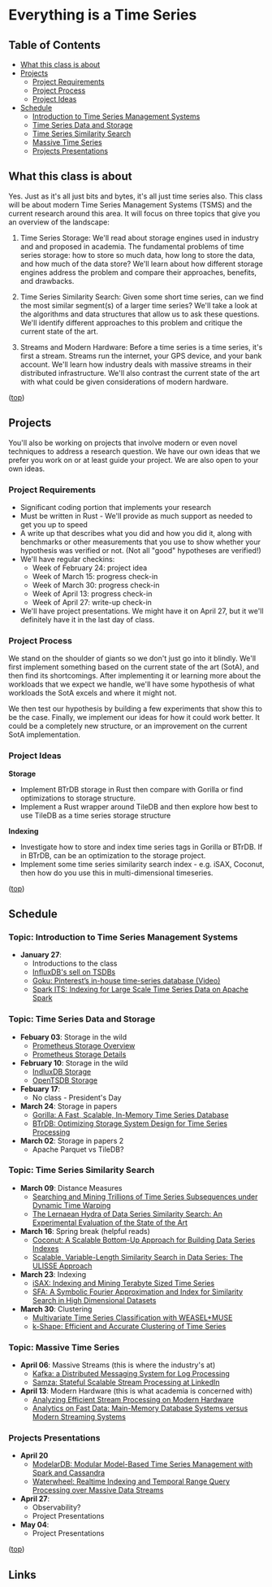 # Everything is a Time Series

## Table of Contents

* [What this class is about](#what-this-class-is-about)
* [Projects](#projects)
    * [Project Requirements](#project-requirements)
    * [Project Process](#project-process)
    * [Project Ideas](#project-ideas)
* [Schedule](#schedule)
    * [Introduction to Time Series Management Systems](#topic-introduction-to-time-series-management-systems)
    * [Time Series Data and Storage](#topic-time-series-data-and-storage)
    * [Time Series Similarity Search](#topic-time-series-similarity-search)
    * [Massive Time Series](#topic-massive-time-series)
    * [Projects Presentations](#topic-projects-presentations)


## What this class is about
Yes. Just as it's all just bits and bytes, it's all just time series also. This
class will be about modern Time Series Management Systems (TSMS) and the
current research around this area. It will focus on three topics that give you
an overview of the landscape:

1. Time Series Storage: We'll read about storage engines used in industry and
   and proposed in academia. The fundamental problems of time series storage:
   how to store so much data, how long to store the data, and how much of the
   data store? We'll learn about how different storage engines address the
   problem and compare their approaches, benefits, and drawbacks.

2. Time Series Similarity Search: Given some short time series, can we find the
   most similar segment(s) of a larger time series? We'll take a look at the
   algorithms and data structures that allow us to ask these questions. We'll
   identify different approaches to this problem and critique the current state
   of the art.

3. Streams and Modern Hardware: Before a time series is a time series, it's
   first a stream. Streams run the internet, your GPS device, and your bank
   account. We'll learn how industry deals with massive streams in their
   distributed infrastructure. We'll also contrast the current state of the art
   with what could be given considerations of modern hardware.

([top](#table-of-contents))

## Projects

You'll also be working on projects that involve modern or even novel techniques
to address a research question. We have our own ideas that we prefer you work on
or at least guide your project. We are also open to your own ideas.

### Project Requirements

* Significant coding portion that implements your research
* Must be written in Rust - We'll provide as much support as needed to get you
  up to speed
* A write up that describes what you did and how you did it, along with
  benchmarks or other measurements that you use to show whether your hypothesis
  was verified or not. (Not all "good" hypotheses are verified!)
* We'll have regular checkins:
    * Week of February 24: project idea
    * Week of March 15: progress check-in
    * Week of March 30: progress check-in
    * Week of April 13: progress check-in
    * Week of April 27: write-up check-in
* We'll have project presentations. We might have it on April 27, but it we'll
  definitely have it in the last day of class.

### Project Process

We stand on the shoulder of giants so we don't just go into it blindly. We'll
first implement something based on the current state of the art (SotA), and then
find its shortcomings. After implementing it or learning more about the
workloads that we expect we handle, we'll have some hypothesis of what workloads
the SotA excels and where it might not.

We then test our hypothesis by building a few experiments that show this to be
the case. Finally, we implement our ideas for how it could work better. It could
be a completely new structure, or an improvement on the current SotA
implementation.

### Project Ideas

**Storage**
* Implement BTrDB storage in Rust then compare with Gorilla or find
  optimizations to storage structure.
* Implement a Rust wrapper around TileDB and then explore how best to use TileDB
  as a time series storage structure

**Indexing**
* Investigate how to store and index time series tags in Gorilla or BTrDB. If in
  BTrDB, can be an optimization to the storage project.
* Implement some time series similarity search index - e.g. iSAX, Coconut, then
  how do you use this in multi-dimensional timeseries.

([top](#table-of-contents))

## Schedule

### Topic: Introduction to Time Series Management Systems

* **January 27**:
    * Introductions to the class
    * [InfluxDB's sell on TSDBs][2]
    * [Goku: Pinterest’s in-house time-series database (Video)][1]
    * [Spark ITS: Indexing for Large Scale Time Series Data on Apache Spark][20]

### Topic: Time Series Data and Storage

* **Febuary 03**: Storage in the wild
    * [Prometheus Storage Overview][3]
    * [Prometheus Storage Details][4]
* **February 10**: Storage in the wild
    * [IndluxDB Storage][5]
    * [OpenTSDB Storage][6]
* **Febuary 17**:
    * No class - President's Day
* **March 24**: Storage in papers
    * [Gorilla: A Fast, Scalable, In-Memory Time Series Database][7]
    * [BTrDB: Optimizing Storage System Design for Time Series Processing][8]
* **March 02**: Storage in papers 2
    * Apache Parquet vs TileDB?

### Topic: Time Series Similarity Search

* **March 09**: Distance Measures
    * [Searching and Mining Trillions of Time Series Subsequences under Dynamic Time Warping][9]
    * [The Lernaean Hydra of Data Series Similarity Search: An Experimental Evaluation of the State of the Art][23]
* **March 16**: Spring break (helpful reads)
    * [Coconut: A Scalable Bottom-Up Approach for Building Data Series Indexes][12]
    * [Scalable, Variable-Length Similarity Search in Data Series: The ULISSE Approach][21]
* **March 23**: Indexing
    * [iSAX: Indexing and Mining Terabyte Sized Time Series][10]
    * [SFA: A Symbolic Fourier Approximation and Index for Similarity Search in High Dimensional Datasets][11]
* **March 30**: Clustering
    * [Multivariate Time Series Classification with WEASEL+MUSE][13]
    * [k-Shape: Efficient and Accurate Clustering of Time Series][22]

### Topic: Massive Time Series

* **April 06**: Massive Streams (this is where the industry's at)
    * [Kafka: a Distributed Messaging System for Log Processing][14]
    * [Samza: Stateful Scalable Stream Processing at LinkedIn][15]
* **April 13**: Modern Hardware (this is what academia is concerned with)
    * [Analyzing Efficient Stream Processing on Modern Hardware][16]
    * [Analytics on Fast Data: Main-Memory Database Systems versus Modern Streaming Systems][17]

### Projects Presentations

* **April 20**
    * [ModelarDB: Modular Model-Based Time Series Management with Spark and Cassandra][18]
    * [Waterwheel: Realtime Indexing and Temporal Range Query Processing over Massive Data Streams][19]
* **April 27**:
    * Observability?
    * Project Presentations
* **May 04**:
    * Project Presentations

([top](#table-of-contents))

## Links

[1]: https://bit.ly/33UrRHy  
[2]: https://bit.ly/33SpdlR  
[3]: https://bit.ly/2QtsEM1 
[4]: https://bit.ly/32U9dOF 
[5]: https://bit.ly/372pxjM 
[6]: https://bit.ly/2NPRDXP 
[7]: ./papers/gorilla.pdf  
[8]: ./papers/btrdb.pdf  
[9]: ./papers/keogh_trillion.pdf 
[10]: ./papers/iSAX.pdf  
[11]: ./papers/sfa.pdf  
[12]: ./papers/coconut.pdf  
[13]: ./papers/weasel_muse.pdf  
[14]: ./papers/Kafka.pdf  
[15]: ./papers/samza.pdf  
[16]: ./papers/efficient_streams_on_modern_hardware.pdf 
[17]: ./papers/mmdb_vs_streams.pdf  
[18]: ./papers/modelar.pdf  
[19]: ./papers/waterwheel.pdf  
[20]: https://www.youtube.com/watch?v=xwnwVeYlP8o
[21]: ./papers/ulisse.pdf  
[22]: ./papers/kshape.pdf
[23]: ./papers/learnaean.pdf
